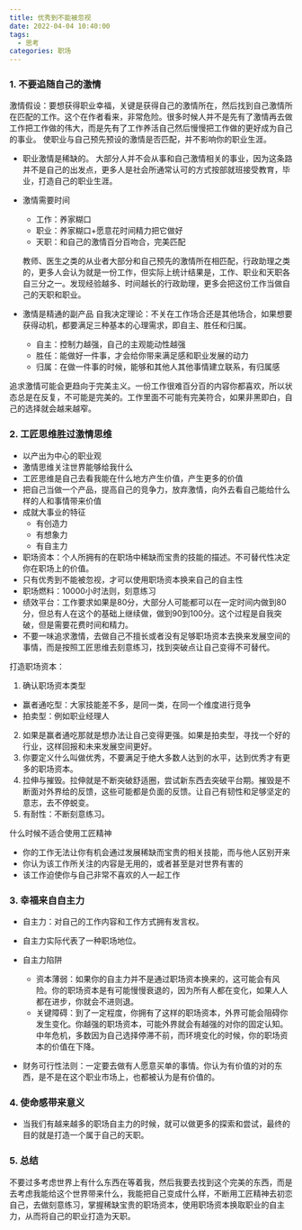 ```yaml
---
title: 优秀到不能被忽视
date: 2022-04-04 10:40:00
tags: 
  - 思考
categories: 职场
---
```


### 1. 不要追随自己的激情
激情假设：要想获得职业幸福，关键是获得自己的激情所在，然后找到自己激情所在匹配的工作。这个在作者看来，非常危险。很多时候人并不是先有了激情再去做工作把工作做的伟大，而是先有了工作养活自己然后慢慢把工作做的更好成为自己的事业。
使职业与自己预先预设的激情是否匹配，并不影响你的职业生涯。
- 职业激情是稀缺的。
大部分人并不会从事和自己激情相关的事业，因为这条路并不是自己的出发点，更多人是社会所通常认可的方式按部就班接受教育，毕业，打造自己的职业生涯。

- 激情需要时间
  - 工作：养家糊口
  - 职业：养家糊口+愿意花时间精力把它做好
  - 天职：和自己的激情百分百吻合，完美匹配
  
  教师、医生之类的从业者大部分和自己预先的激情所在相匹配，行政助理之类的，更多人会认为就是一份工作，但实际上统计结果是，工作、职业和天职各自三分之一。发现经验越多、时间越长的行政助理，更多会把这份工作当做自己的天职和职业。

- 激情是精通的副产品
自我决定理论：不关在工作场合还是其他场合，如果想要获得动机，都要满足三种基本的心理需求，即自主、胜任和归属。
  - 自主：控制力越强，自己的主观能动性越强
  - 胜任：能做好一件事，才会给你带来满足感和职业发展的动力
  - 归属：在做一件事的时候，能够和其他人其他事情建立联系，有归属感

追求激情可能会更趋向于完美主义。一份工作很难百分百的内容你都喜欢，所以状态总是在反复，不可能是完美的。工作里面不可能有完美符合，如果非黑即白，自己的选择就会越来越窄。

### 2. 工匠思维胜过激情思维
- 以产出为中心的职业观
- 激情思维关注世界能够给我什么
- 工匠思维是自己去看我能在什么地方产生价值，产生更多的价值
- 把自己当做一个产品，提高自己的竞争力，放弃激情，向外去看自己能给什么样的人和事情带来价值
- 成就大事业的特征
  - 有创造力
  - 有想象力
  - 有自主力
- 职场资本：个人所拥有的在职场中稀缺而宝贵的技能的描述。不可替代性决定你在职场上的价值。
- 只有优秀到不能被忽视，才可以使用职场资本换来自己的自主性
- 职场燃料：10000小时法则，刻意练习
- 绩效平台：工作要求如果是80分，大部分人可能都可以在一定时间内做到80分，但总有人在这个的基础上继续做，做到90到100分。这个过程是自我突破，但是需要花费时间和精力。
- 不要一味追求激情，去做自己不擅长或者没有足够职场资本去换来发展空间的事情，而是按照工匠思维去刻意练习，找到突破点让自己变得不可替代。

打造职场资本：
1. 确认职场资本类型
  - 赢者通吃型：大家技能差不多，是同一类，在同一个维度进行竞争
  - 拍卖型：例如职业经理人
2. 如果是赢者通吃那就是想办法让自己变得更强。如果是拍卖型，寻找一个好的行业，这样回报和未来发展空间更好。
3. 你要定义什么叫做优秀，不要满足于绝大多数人达到的水平，达到优秀才有更多的职场资本。
4. 拉伸与摧毁。拉伸就是不断突破舒适圈，尝试新东西去突破平台期。摧毁是不断面对外界给的反馈，这些可能都是负面的反馈。让自己有韧性和足够坚定的意志，去不停蜕变。
5. 有耐性：不断刻意练习。

什么时候不适合使用工匠精神
  - 你的工作无法让你有机会通过发展稀缺而宝贵的相关技能，而与他人区别开来
  - 你认为该工作所关注的内容是无用的，或者甚至是对世界有害的
  - 该工作迫使你与自己非常不喜欢的人一起工作

### 3. 幸福来自自主力
- 自主力：对自己的工作内容和工作方式拥有发言权。
- 自主力实际代表了一种职场地位。
- 自主力陷阱
  - 资本薄弱：如果你的自主力并不是通过职场资本换来的，这可能会有风险。你的职场资本是有可能慢慢衰退的，因为所有人都在变化，如果人人都在进步，你就会不进则退。
  - 关键障碍：到了一定程度，你拥有了这样的职场资本，外界可能会阻碍你发生变化。你越强的职场资本，可能外界就会有越强的对你的固定认知。中年危机，多数因为自己选择停滞不前，而环境变化的时候，你的职场资本的价值在下降。

- 财务可行性法则：一定要去做有人愿意买单的事情。你认为有价值的对的东西，是不是在这个职业市场上，也都被认为是有价值的。

### 4. 使命感带来意义
- 当我们有越来越多的职场自主力的时候，就可以做更多的探索和尝试，最终的目的就是打造一个属于自己的天职。

### 5. 总结
不要过多考虑世界上有什么东西在等着我，然后我要去找到这个完美的东西，而是去考虑我能给这个世界带来什么，我能把自己变成什么样，不断用工匠精神去初恋自己，去做刻意练习，掌握稀缺宝贵的职场资本，使用职场资本换取职业的自主力，从而将自己的职业打造为天职。